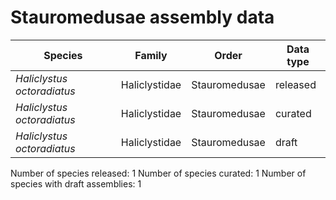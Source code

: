 # Stauromedusae assembly data

| Species | Family | Order | Data type |
| -- | --- | --- | --- |
| *Haliclystus octoradiatus* | Haliclystidae | Stauromedusae | released |
| *Haliclystus octoradiatus* | Haliclystidae | Stauromedusae | curated |
| *Haliclystus octoradiatus* | Haliclystidae | Stauromedusae | draft |

Number of species released: 1
Number of species curated: 1
Number of species with draft assemblies: 1

